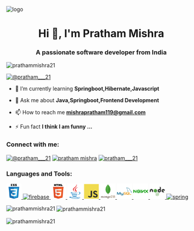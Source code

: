 ![logo](https://github.com/Prathammishra21/Prathammishra21/blob/main/P%20(1).png)
<h1 align="center">Hi 👋, I'm Pratham Mishra</h1>
<h3 align="center">A passionate software developer from India</h3>

<p align="left"> <img src="https://komarev.com/ghpvc/?username=prathammishra21&label=Profile%20views&color=0e75b6&style=flat" alt="prathammishra21" /> </p>

<p align="left"> <a href="https://twitter.com/@pratham___21" target="blank"><img src="https://img.shields.io/twitter/follow/@pratham___21?logo=twitter&style=for-the-badge" alt="@pratham___21" /></a> </p>

- 🌱 I’m currently learning **Springboot,Hibernate,Javascript**

- 💬 Ask me about **Java,Springboot,Frontend Development**

- 📫 How to reach me **mishrapratham119@gmail.com**

- ⚡ Fun fact **I think I am funny ...**

<h3 align="left">Connect with me:</h3>
<p align="left">
<a href="https://twitter.com/@pratham___21" target="blank"><img align="center" src="https://raw.githubusercontent.com/rahuldkjain/github-profile-readme-generator/master/src/images/icons/Social/twitter.svg" alt="@pratham___21" height="30" width="40" /></a>
<a href="https://linkedin.com/in/pratham mishra" target="blank"><img align="center" src="https://raw.githubusercontent.com/rahuldkjain/github-profile-readme-generator/master/src/images/icons/Social/linked-in-alt.svg" alt="pratham mishra" height="30" width="40" /></a>
<a href="https://instagram.com/pratham___21" target="blank"><img align="center" src="https://raw.githubusercontent.com/rahuldkjain/github-profile-readme-generator/master/src/images/icons/Social/instagram.svg" alt="pratham___21" height="30" width="40" /></a>
</p>

<h3 align="left">Languages and Tools:</h3>
<p align="left"> <a href="https://www.w3schools.com/css/" target="_blank" rel="noreferrer"> <img src="https://raw.githubusercontent.com/devicons/devicon/master/icons/css3/css3-original-wordmark.svg" alt="css3" width="40" height="40"/> </a> <a href="https://firebase.google.com/" target="_blank" rel="noreferrer"> <img src="https://www.vectorlogo.zone/logos/firebase/firebase-icon.svg" alt="firebase" width="40" height="40"/> </a> <a href="https://www.w3.org/html/" target="_blank" rel="noreferrer"> <img src="https://raw.githubusercontent.com/devicons/devicon/master/icons/html5/html5-original-wordmark.svg" alt="html5" width="40" height="40"/> </a> <a href="https://www.java.com" target="_blank" rel="noreferrer"> <img src="https://raw.githubusercontent.com/devicons/devicon/master/icons/java/java-original.svg" alt="java" width="40" height="40"/> </a> <a href="https://developer.mozilla.org/en-US/docs/Web/JavaScript" target="_blank" rel="noreferrer"> <img src="https://raw.githubusercontent.com/devicons/devicon/master/icons/javascript/javascript-original.svg" alt="javascript" width="40" height="40"/> </a> <a href="https://www.mongodb.com/" target="_blank" rel="noreferrer"> <img src="https://raw.githubusercontent.com/devicons/devicon/master/icons/mongodb/mongodb-original-wordmark.svg" alt="mongodb" width="40" height="40"/> </a> <a href="https://www.mysql.com/" target="_blank" rel="noreferrer"> <img src="https://raw.githubusercontent.com/devicons/devicon/master/icons/mysql/mysql-original-wordmark.svg" alt="mysql" width="40" height="40"/> </a> <a href="https://www.nginx.com" target="_blank" rel="noreferrer"> <img src="https://raw.githubusercontent.com/devicons/devicon/master/icons/nginx/nginx-original.svg" alt="nginx" width="40" height="40"/> </a> <a href="https://nodejs.org" target="_blank" rel="noreferrer"> <img src="https://raw.githubusercontent.com/devicons/devicon/master/icons/nodejs/nodejs-original-wordmark.svg" alt="nodejs" width="40" height="40"/> </a> <a href="https://spring.io/" target="_blank" rel="noreferrer"> <img src="https://www.vectorlogo.zone/logos/springio/springio-icon.svg" alt="spring" width="40" height="40"/> </a> </p>

<p><img align="left" src="https://github-readme-stats.vercel.app/api/top-langs?username=prathammishra21&show_icons=true&locale=en&layout=compact" alt="prathammishra21" /></p>

<p>&nbsp;<img align="center" src="https://github-readme-stats.vercel.app/api?username=prathammishra21&show_icons=true&locale=en" alt="prathammishra21" /></p>

<p><img align="center" src="https://github-readme-streak-stats.herokuapp.com/?user=prathammishra21&" alt="prathammishra21" /></p>
